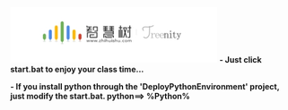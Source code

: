 <img src="zhs.png">
<b><span> - Just click start.bat to enjoy your class time...</span></b>
<b><p>- If you install python through the 'DeployPythonEnvironment' project, just modify the start.bat. python==> %Python%</p></b>
